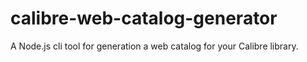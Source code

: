 # calibre-web-catalog-generator
A Node.js cli tool for generation a web catalog for your Calibre library.

